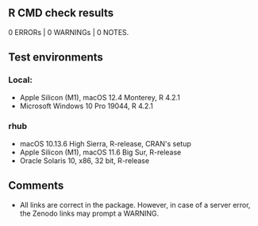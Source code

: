 ## R CMD check results

0 ERRORs | 0 WARNINGs | 0 NOTES.

## Test environments

### Local:
* Apple Silicon (M1), macOS 12.4 Monterey, R 4.2.1
* Microsoft Windows 10 Pro 19044, R 4.2.1

### rhub
* macOS 10.13.6 High Sierra, R-release, CRAN's setup
* Apple Silicon (M1), macOS 11.6 Big Sur, R-release
* Oracle Solaris 10, x86, 32 bit, R-release

## Comments
* All links are correct in the package. However, in case of a server error, the Zenodo links may prompt a WARNING.
